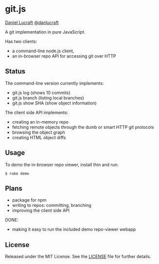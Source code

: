 git.js
======

[Daniel Lucraft](http://danlucraft.com) 
[@danlucraft](http://twitter.com/danlucraft)

A git implementation in pure JavaScript.

Has two clients:

 * a command-line node.js client, 
 * an in-browser repo API for accessing git over HTTP

Status
------

The command-line version currently implements:

 * git.js log       (shows 10 commits)
 * git.js branch    (listing local branches)
 * git.js show SHA  (show object information)

The client side API implements:
 
 * creating an in-memory repo
 * fetching remote objects through the dumb or smart HTTP git protocols
 * browsing the object graph
 * creating HTML object diffs

Usage
-----

To demo the in-browser repo viewer, install thin and run:

    $ rake demo

Plans
-----

 * package for npm
 * writing to repos: committing, branching
 * improving the client side API

DONE:

 * making it easy to run the included demo repo-viewer webapp

License
-------

Released under the MIT License.  See the [LICENSE][license] file for further details.

[license]: https://github.com/danlucraft/git.js/blob/master/LICENSE.md